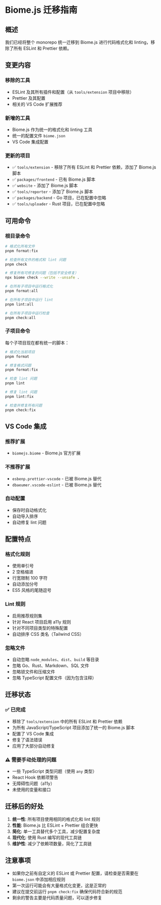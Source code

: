 # Biome.js 迁移指南

## 概述

我们已经将整个 monorepo 统一迁移到 Biome.js 进行代码格式化和 linting，移除了所有 ESLint 和 Prettier 依赖。

## 变更内容

### 移除的工具
- ESLint 及其所有插件和配置（从 `tools/extension` 项目中移除）
- Prettier 及其配置
- 相关的 VS Code 扩展推荐

### 新增的工具
- Biome.js 作为统一的格式化和 linting 工具
- 统一的配置文件 `biome.json`
- VS Code 集成配置

### 更新的项目
- ✅ `tools/extension` - 移除了所有 ESLint 和 Prettier 依赖，添加了 Biome.js 脚本
- ✅ `packages/frontend` - 已有 Biome.js 脚本
- ✅ `website` - 添加了 Biome.js 脚本
- ✅ `tools/reporter` - 添加了 Biome.js 脚本
- ✅ `packages/backend` - Go 项目，已在配置中忽略
- ✅ `tools/uploader` - Rust 项目，已在配置中忽略

## 可用命令

### 根目录命令
```bash
# 格式化所有文件
pnpm format:fix

# 检查所有文件的格式和 lint 问题
pnpm check

# 修复所有可修复的问题（包括不安全修复）
npx biome check --write --unsafe .

# 在所有子项目中运行格式化
pnpm format:all

# 在所有子项目中运行 lint
pnpm lint:all

# 在所有子项目中运行检查
pnpm check:all
```

### 子项目命令
每个子项目现在都有统一的脚本：
```bash
# 格式化当前项目
pnpm format

# 修复格式问题
pnpm format:fix

# 检查 lint 问题
pnpm lint

# 修复 lint 问题
pnpm lint:fix

# 检查并修复所有问题
pnpm check:fix
```

## VS Code 集成

### 推荐扩展
- `biomejs.biome` - Biome.js 官方扩展

### 不推荐扩展
- `esbenp.prettier-vscode` - 已被 Biome.js 替代
- `dbaeumer.vscode-eslint` - 已被 Biome.js 替代

### 自动配置
- 保存时自动格式化
- 自动导入排序
- 自动修复 lint 问题

## 配置特点

### 格式化规则
- 使用单引号
- 2 空格缩进
- 行宽限制 100 字符
- 自动添加分号
- ES5 风格的尾随逗号

### Lint 规则
- 启用推荐规则集
- 针对 React 项目启用 a11y 规则
- 针对不同项目类型的特殊配置
- 自动排序 CSS 类名（Tailwind CSS）

### 忽略文件
- 自动忽略 `node_modules`、`dist`、`build` 等目录
- 忽略 Go、Rust、Markdown、SQL 文件
- 忽略锁文件和压缩文件
- 忽略 TypeScript 配置文件（因为包含注释）

## 迁移状态

### ✅ 已完成
- 移除了 `tools/extension` 中的所有 ESLint 和 Prettier 依赖
- 为所有 JavaScript/TypeScript 项目添加了统一的 Biome.js 脚本
- 配置了 VS Code 集成
- 修复了语法错误
- 应用了大部分自动修复

### ⚠️ 需要手动处理的问题
- 一些 TypeScript 类型问题（使用 `any` 类型）
- React Hook 依赖项警告
- 无障碍性问题（a11y）
- 未使用的变量和接口

## 迁移后的好处

1. **统一性**: 所有项目使用相同的格式化和 lint 规则
2. **性能**: Biome.js 比 ESLint + Prettier 组合更快
3. **简化**: 单一工具替代多个工具，减少配置复杂度
4. **现代化**: 使用 Rust 编写的现代工具链
5. **维护性**: 减少了依赖项数量，简化了工具链

## 注意事项

- 如果你之前有自定义的 ESLint 或 Prettier 配置，请检查是否需要在 `biome.json` 中添加相应规则
- 第一次运行可能会有大量格式化变更，这是正常的
- 建议在提交前运行 `pnpm check:fix` 确保代码符合新的规范
- 剩余的警告主要是代码质量问题，可以逐步修复
